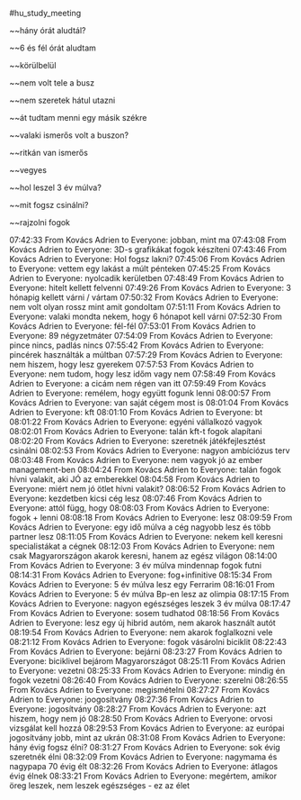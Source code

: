 #hu_study_meeting 

~~hány órát aludtál?

~~6 és fél órát aludtam

~~körülbelül

~~nem volt tele a busz

~~nem szeretek hátul utazni

~~át tudtam menni egy másik székre

~~valaki ismerős volt a buszon?

~~ritkán van ismerős

~~vegyes

~~hol leszel 3 év múlva?

~~mit fogsz csinálni?

~~rajzolni fogok

07:42:33 From Kovács Adrien to Everyone:
	jobban, mint ma
07:43:08 From Kovács Adrien to Everyone:
	3D-s grafikákat fogok készíteni
07:43:46 From Kovács Adrien to Everyone:
	Hol fogsz lakni?
07:45:06 From Kovács Adrien to Everyone:
	vettem egy lakást a múlt pénteken
07:45:25 From Kovács Adrien to Everyone:
	nyolcadik kerületben
07:48:49 From Kovács Adrien to Everyone:
	hitelt kellett felvenni
07:49:26 From Kovács Adrien to Everyone:
	3 hónapig kellett várni / vártam
07:50:32 From Kovács Adrien to Everyone:
	nem volt olyan rossz mint amit gondoltam
07:51:11 From Kovács Adrien to Everyone:
	valaki mondta nekem, hogy 6 hónapot kell várni
07:52:30 From Kovács Adrien to Everyone:
	fél-fél
07:53:01 From Kovács Adrien to Everyone:
	89 négyzetmáter
07:54:09 From Kovács Adrien to Everyone:
	pince nincs, padlás nincs
07:55:42 From Kovács Adrien to Everyone:
	pincérek használták a múltban
07:57:29 From Kovács Adrien to Everyone:
	nem hiszem, hogy lesz gyerekem
07:57:53 From Kovács Adrien to Everyone:
	nem tudom, hogy lesz időm vagy nem
07:58:49 From Kovács Adrien to Everyone:
	a cicám nem régen van itt
07:59:49 From Kovács Adrien to Everyone:
	remélem, hogy együtt fogunk lenni
08:00:57 From Kovács Adrien to Everyone:
	van saját cégem most is
08:01:04 From Kovács Adrien to Everyone:
	kft
08:01:10 From Kovács Adrien to Everyone:
	bt
08:01:22 From Kovács Adrien to Everyone:
	egyéni vállalkozó vagyok
08:02:01 From Kovács Adrien to Everyone:
	talán kft-t fogok alapítani
08:02:20 From Kovács Adrien to Everyone:
	szeretnék játékfejlesztést csinálni
08:02:53 From Kovács Adrien to Everyone:
	nagyon ambíciózus terv
08:03:48 From Kovács Adrien to Everyone:
	nem vagyok jó az ember management-ben
08:04:24 From Kovács Adrien to Everyone:
	talán fogok hívni valakit, aki JÓ az emberekkel
08:04:58 From Kovács Adrien to Everyone:
	miért nem jó ötlet hívni valakit?
08:06:52 From Kovács Adrien to Everyone:
	kezdetben kicsi cég lesz
08:07:46 From Kovács Adrien to Everyone:
	attól függ, hogy
08:08:03 From Kovács Adrien to Everyone:
	fogok + lenni
08:08:18 From Kovács Adrien to Everyone:
	lesz
08:09:59 From Kovács Adrien to Everyone:
	egy idő múlva a cég nagyobb lesz és több partner lesz
08:11:05 From Kovács Adrien to Everyone:
	nekem kell keresni specialistákat a cégnek
08:12:03 From Kovács Adrien to Everyone:
	nem csak Magyarországon akarok keresni, hanem az egész világon
08:14:00 From Kovács Adrien to Everyone:
	3 év múlva mindennap fogok futni
08:14:31 From Kovács Adrien to Everyone:
	fog+infinitive
08:15:34 From Kovács Adrien to Everyone:
	5 év múlva lesz egy Ferrarim
08:16:01 From Kovács Adrien to Everyone:
	5 év múlva Bp-en lesz az olimpia
08:17:15 From Kovács Adrien to Everyone:
	nagyon egészséges leszek 3 év múlva
08:17:47 From Kovács Adrien to Everyone:
	sosem tudhatod
08:18:56 From Kovács Adrien to Everyone:
	lesz egy új hibrid autóm, nem akarok használt autót
08:19:54 From Kovács Adrien to Everyone:
	nem akarok foglalkozni vele
08:21:12 From Kovács Adrien to Everyone:
	fogok vásárolni biciklit
08:22:43 From Kovács Adrien to Everyone:
	bejárni
08:23:27 From Kovács Adrien to Everyone:
	biciklivel bejárom Magyarországot
08:25:11 From Kovács Adrien to Everyone:
	vezetni
08:25:33 From Kovács Adrien to Everyone:
	mindig én fogok vezetni
08:26:40 From Kovács Adrien to Everyone:
	szerelni
08:26:55 From Kovács Adrien to Everyone:
	megismételni
08:27:27 From Kovács Adrien to Everyone:
	joogosítvány
08:27:36 From Kovács Adrien to Everyone:
	jogosítvány
08:28:27 From Kovács Adrien to Everyone:
	azt hiszem, hogy nem jó
08:28:50 From Kovács Adrien to Everyone:
	orvosi vizsgálat kell hozzá
08:29:53 From Kovács Adrien to Everyone:
	az európai jogosítvány jobb, mint az ukrán
08:31:08 From Kovács Adrien to Everyone:
	hány évig fogsz élni?
08:31:27 From Kovács Adrien to Everyone:
	sok évig szeretnék élni
08:32:09 From Kovács Adrien to Everyone:
	nagymama és nagypapa 70 évig élt
08:32:26 From Kovács Adrien to Everyone:
	átlagos évig élnek
08:33:21 From Kovács Adrien to Everyone:
	megértem, amikor öreg leszek, nem leszek egészséges - ez az élet
